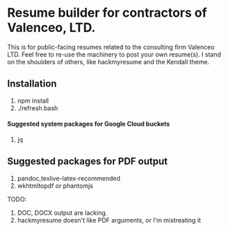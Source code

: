 # Resume builder for contractors of Valenceo, LTD.

This is for public-facing resumes related to the consulting firm Valenceo LTD.
Feel free to re-use the machinery to post your own resume(s). I stand on the
shoulders of others, like hackmyresume and the Kendall theme.

## Installation

1. npm install
1. ./refresh.bash

#### Suggested system packages for Google Cloud buckets

1. jq

## Suggested packages for PDF output

1. pandoc,texlive-latex-recommended
1. wkhtmltopdf or phantomjs


TODO:

1. DOC, DOCX output are lacking.
1. hackmyresume doesn't like PDF arguments, or I'm mistreating it
